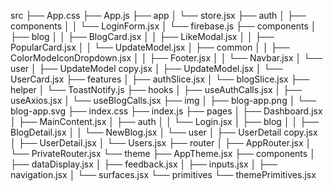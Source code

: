 src
├── App.css
├── App.js
├── app
│   └── store.jsx
├── auth
│   ├── components
│   │   └── LoginForm.jsx
│   └── firebase.js
├── components
│   ├── blog
│   │   ├── BlogCard.jsx
│   │   ├── LikeModal.jsx
│   │   ├── PopularCard.jsx
│   │   └── UpdateModel.jsx
│   ├── common
│   │   ├── ColorModeIconDropdown.jsx
│   │   ├── Footer.jsx
│   │   └── Navbar.jsx
│   └── user
│       ├── UpdateModel copy.jsx
│       ├── UpdateModel.jsx
│       └── UserCard.jsx
├── features
│   ├── authSlice.jsx
│   └── blogSlice.jsx
├── helper
│   └── ToastNotify.js
├── hooks
│   ├── useAuthCalls.jsx
│   ├── useAxios.jsx
│   └── useBlogCalls.jsx
├── img
│   ├── blog-app.png
│   └── blog-app.svg
├── index.css
├── index.js
├── pages
│   ├── Dashboard.jsx
│   ├── MainContent.jsx
│   ├── auth
│   │   └── Login.jsx
│   ├── blog
│   │   ├── BlogDetail.jsx
│   │   └── NewBlog.jsx
│   └── user
│       ├── UserDetail copy.jsx
│       ├── UserDetail.jsx
│       └── Users.jsx
├── router
│   ├── AppRouter.jsx
│   └── PrivateRouter.jsx
└── theme
    ├── AppTheme.jsx
    ├── components
    │   ├── dataDisplay.jsx
    │   ├── feedback.jsx
    │   ├── inputs.jsx
    │   ├── navigation.jsx
    │   └── surfaces.jsx
    └── primitives
        └── themePrimitives.jsx